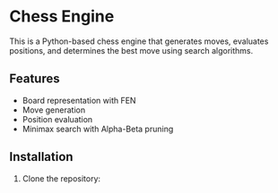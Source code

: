 # Chess Engine

This is a Python-based chess engine that generates moves, evaluates positions, and determines the best move using search algorithms.

## Features
- Board representation with FEN
- Move generation
- Position evaluation
- Minimax search with Alpha-Beta pruning

## Installation
1. Clone the repository: